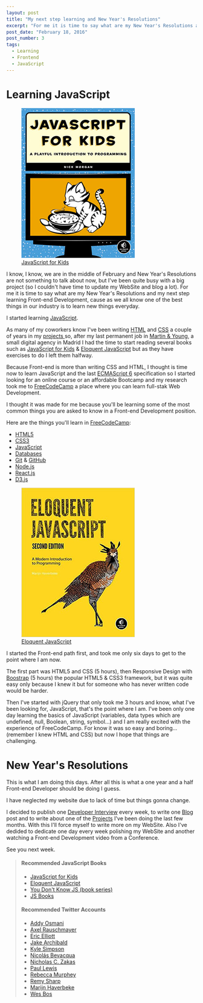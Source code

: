 ```yaml
---
layout: post
title: "My next step learning and New Year's Resolutions"
excerpt: "For me it is time to say what are my New Year's Resolutions and my next step learning Front-end Development, cause as we all know one of the best things in our industry is to learn new things everyday. "
post_date: "February 18, 2016"
post_number: 3
tags: 
  - Learning
  - Frontend
  - JavaScript
---
```


# Learning JavaScript

<figure class="pull-image--right">
  <img src="/images/resource-javascript-for-kids.jpg" alt="JavaScript for Kids (book)">
  <figcaption><a href="#JSBookOne">JavaScript for Kids</a></figcaption>
</figure>

I know, I know, we are in the middle of February and New Year's Resolutions are not something to talk about now, but I've been quite busy with a big project (so I couldn't have time to update my WebSite and blog a lot). For me it is time to say what are my New Year's Resolutions and my next step learning Front-end Development, cause as we all know one of the best things in our industry is to learn new things everyday. 

I started learning <a href="https://en.wikipedia.org/wiki/JavaScript" target="_blank">JavaScript</a>.

As many of my coworkers know I've been writing <a href="https://en.wikipedia.org/wiki/HTML" target="_blank">HTML</a> and <a href="https://en.wikipedia.org/wiki/Cascading_Style_Sheets" target="_blank">CSS</a> a couple of years in my [projects ](/projects) so, after my last permanent job in <a href="http://www.martin-young.com" target="_blank">Martin & Young</a>, a small digital agency in Madrid I had the time to start reading several books such as <a href="#JSBookOne">JavaScript for Kids</a> & <a href="#JSBookTwo">Eloquent JavaScript</a> but as they have exercises to do I left them halfway.

Because Front-end is more than writing CSS and HTML, I thought is time now to learn JavaScript and the last <a href="http://www.ecma-international.org/" target="_blank">ECMAScript 6</a> specification so I started looking for an online course or an affordable Bootcamp and my research took me to <a href="http://www.freecodecamp.com/" target="_blank">FreeCodeCamp</a> a place where you can learn full-stak Web Development.

I thought it was made for me because you'll be learning some of the most common things you are asked to know in a Front-end Development position.

Here are the things you'll learn in <a href="http://www.freecodecamp.com/" target="_blank">FreeCodeCamp</a>:

<ul>
  <li><a href="https://en.wikipedia.org/wiki/HTML" target="_blank">HTML5</a></li>
  <li><a href="https://en.wikipedia.org/wiki/Cascading_Style_Sheets" target="_blank">CSS3</a></li>
  <li><a href="https://en.wikipedia.org/wiki/JavaScript" target="_blank">JavaScript</a></li>
  <li><a href="https://en.wikipedia.org/wiki/Database" target="_blank">Databases</a></li>
  <li><a href="https://git-scm.com/" target="_blank">Git</a> & <a href="https://github.com/" target="_blank">GitHub</a></li>
  <li><a href="https://nodejs.org" target="_blank">Node.js</a></li>
  <li><a href="https://facebook.github.io/react/" target="_blank">React.js</a></li>
  <li><a href="https://d3js.org/" target="_blank">D3.js</a></li>
</ul>

<figure class="pull-image--right">
  <img src="/images/resource-eloquent-javascript.jpg" alt="Eloquent JavaScript (book)">  
  <figcaption><a href="#JSBookTwo">Eloquent JavaScript</a></figcaption>
</figure>

I started the Front-end path first, and took me only six days to get to the point where I am now.

The first part was HTML5 and CSS (5 hours), then Responsive Design with <a href="http://getbootstrap.com/" target="_blank">Boostrap</a> (5 hours) the popular HTML5 & CSS3 framework, but it was quite easy only because I knew it but for someone who has never written code would be harder.

Then I've started with jQuery that only took me 3 hours and know, what I've been looking for, JavaScript, that's the point where I am. I've been only one day learning the basics of JavaScript (variables, data types which are undefined, null, Boolean, string, symbol...) and I am really excited with the experience of FreeCodeCamp. For know it was so easy and boring... (remember I knew HTML and CSS) but now I hope that things are challenging.

# New Year's Resolutions

This is what I am doing this days. After all this is what a one year and a half Front-end Developer should be doing I guess.

I have neglected my website due to lack of time but things gonna change.

I decided to publish one [Developer Interview](/developers-interviews) every week, to write one [Blog](/blog) post and to write about one of the [Projects](/projects) I've been doing the last few months. With this I'll force myself to write more on my WebSite. Also I've dedided to dedicate one day every week polishing my WebSite and another watching a Front-end Development video from a Conference.

See you next week.

<div>
  <blockquote class="container  alert">
    <h4>Recommended JavaScript Books</h4>
    <ul>
      <li><a id="JSBookOne" href="https://www.nostarch.com/javascriptforkids" target="_blank">JavaScript for Kids</a></li>
      <li><a id="JSBookTwo" href="http://eloquentjavascript.net" target="_blank">Eloquent JavaScript</a></li>
      <li><a id="JSBookThree" href="https://github.com/getify/You-Dont-Know-JS" target="_blank">You Don't Know JS (book series)</a></li>
      <li><a id="JSBookFour" href="http://jsbooks.revolunet.com/" target="_blank">JS Books</a></li>
    </ul>
    <h4 id="twitterAccounts">Recommended Twitter Accounts</h4>
    <ul>
      <li><a href="https://twitter.com/addyosmani" target="_blank">Addy Osmani</a></li>
      <li><a href="https://twitter.com/rauschma" target="_blank">Axel Rauschmayer</a></li>
      <li><a href="https://twitter.com/_ericelliott" target="_blank">Eric Elliott</a></li>
      <li><a href="https://twitter.com/jaffathecake" target="_blank">Jake Archibald</a></li>
      <li><a href="https://twitter.com/getify" target="_blank">Kyle Simpson</a></li>
      <li><a href="https://twitter.com/nzgb" target="_blank">Nicolás Bevacqua</a></li>
      <li><a href="https://twitter.com/slicknet" target="_blank">Nicholas C. Zakas</a></li>
      <li><a href="https://twitter.com/aerotwist" target="_blank">Paul Lewis</a></li>
      <li><a href="https://twitter.com/rmurphey" target="_blank">Rebecca Murphey</a></li>
      <li><a href="https://twitter.com/rem" target="_blank">Remy Sharp</a></li>
      <li><a href="https://twitter.com/marijnjh" target="_blank">Marijn Haverbeke</a></li>
      <li><a href="https://twitter.com/wesbos" target="_blank">Wes Bos</a></li>
    </ul>
  </blockquote>
</div>

